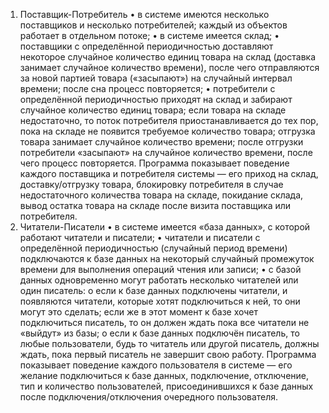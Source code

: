 1. Поставщик-Потребитель
• в системе имеются несколько поставщиков и несколько потребителей; каждый из
объектов работает в отдельном потоке;
• в системе имеется склад;
• поставщики с определённой периодичностью доставляют некоторое случайное
количество единиц товара на склад (доставка занимает случайное количество
времени), после чего отправляются за новой партией товара («засыпают») на
случайный интервал времени; после сна процесс повторяется;
• потребители с определённой периодичностью приходят на склад и забирают случайное
количество единиц товара; если товара на складе недостаточно, то поток потребителя
приостанавливается до тех пор, пока на складе не появится требуемое количество
товара; отгрузка товара занимает случайное количество времени; после отгрузки
потребители «засыпают» на случайное количество времени, после чего процесс
повторяется.
Программа показывает поведение каждого поставщика и потребителя системы — его приход на 
склад, доставку/отгрузку товара, блокировку потребителя в случае недостаточного количества 
товара на складе, покидание склада, вывод остатка товара на складе после визита поставщика 
или потребителя.
2. Читатели-Писатели
• в системе имеется «база данных», с которой работают читатели и писатели;
• читатели и писатели с определённой периодичностью (случайный период времени)
подключаются к базе данных на некоторый случайный промежуток времени для
выполнения операций чтения или записи;
• с базой данных одновременно могут работать несколько читателей или один писатель:
o если к базе данных подключены читатели, и появляются читатели, которые
хотят подключиться к ней, то они могут это сделать; если же в этот момент к
базе хочет подключиться писатель, то он должен ждать пока все читатели не
«выйдут» из базы;
o если к базе данных подключён писатель, то любые пользователи, будь то
читатель или другой писатель, должны ждать, пока первый писатель не
завершит свою работу.
Программа показывает поведение каждого пользователя в системе — его желание подключиться к базе 
данных, подключение, отключение, тип и количество пользователей, присоединившихся к 
базе данных после подключения/отключения очередного пользователя.
